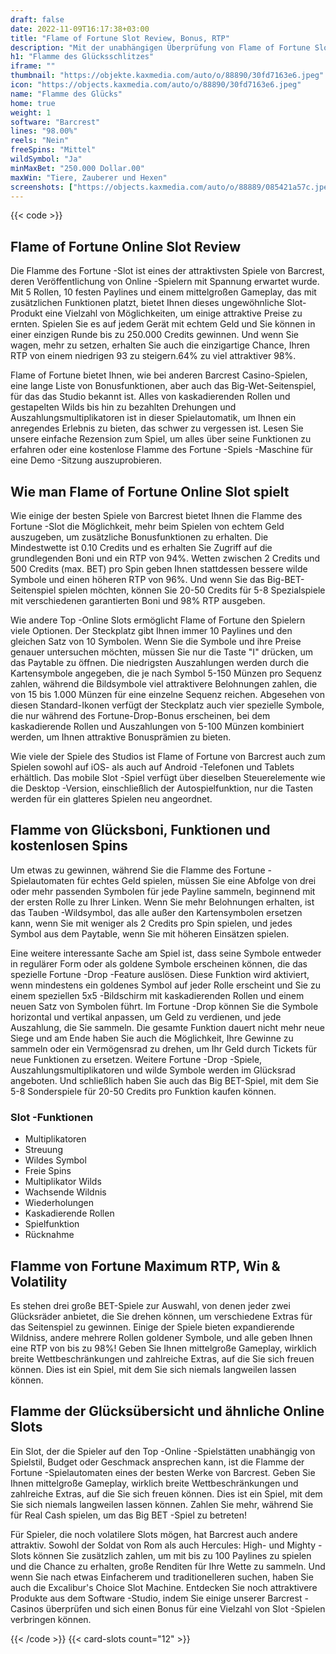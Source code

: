 ```yaml
---
draft: false
date: 2022-11-09T16:17:38+03:00
title: "Flame of Fortune Slot Review, Bonus, RTP"
description: "Mit der unabhängigen Überprüfung von Flame of Fortune Slot aus Barcrest können Sie kostenlos oder echtes Geld spielen und hier einen Bonus erhalten!"
h1: "Flamme des Glücksschlitzes"
iframe: ""
thumbnail: "https://objekte.kaxmedia.com/auto/o/88890/30fd7163e6.jpeg"
icon: "https://objects.kaxmedia.com/auto/o/88890/30fd7163e6.jpeg"
name: "Flamme des Glücks"
home: true
weight: 1
software: "Barcrest"
lines: "98.00%"
reels: "Nein"
freeSpins: "Mittel"
wildSymbol: "Ja"
minMaxBet: "250.000 Dollar.00"
maxWin: "Tiere, Zauberer und Hexen"
screenshots: ["https://objects.kaxmedia.com/auto/o/88889/085421a57c.jpeg"]
---
```


{{< code >}}<h2> Flame of Fortune Online Slot Review</h2><p>Die Flamme des Fortune -Slot ist eines der attraktivsten Spiele von Barcrest, deren Veröffentlichung von Online -Spielern mit Spannung erwartet wurde. Mit 5 Rollen, 10 festen Paylines und einem mittelgroßen Gameplay, das mit zusätzlichen Funktionen platzt, bietet Ihnen dieses ungewöhnliche Slot-Produkt eine Vielzahl von Möglichkeiten, um einige attraktive Preise zu ernten. Spielen Sie es auf jedem Gerät mit echtem Geld und Sie können in einer einzigen Runde bis zu 250.000 Credits gewinnen. Und wenn Sie wagen, mehr zu setzen, erhalten Sie auch die einzigartige Chance, Ihren RTP von einem niedrigen 93 zu steigern.64% zu viel attraktiver 98%.</p><p> Flame of Fortune bietet Ihnen, wie bei anderen Barcrest Casino-Spielen, eine lange Liste von Bonusfunktionen, aber auch das Big-Wet-Seitenspiel, für das das Studio bekannt ist. Alles von kaskadierenden Rollen und gestapelten Wilds bis hin zu bezahlten Drehungen und Auszahlungsmultiplikatoren ist in dieser Spielautomatik, um Ihnen ein anregendes Erlebnis zu bieten, das schwer zu vergessen ist. Lesen Sie unsere einfache Rezension zum Spiel, um alles über seine Funktionen zu erfahren oder eine kostenlose Flamme des Fortune -Spiels -Maschine für eine Demo -Sitzung auszuprobieren.</p><h2> Wie man Flame of Fortune Online Slot spielt</h2><p>Wie einige der besten Spiele von Barcrest bietet Ihnen die Flamme des Fortune -Slot die Möglichkeit, mehr beim Spielen von echtem Geld auszugeben, um zusätzliche Bonusfunktionen zu erhalten. Die Mindestwette ist 0.10 Credits und es erhalten Sie Zugriff auf die grundlegenden Boni und ein RTP von 94%. Wetten zwischen 2 Credits und 500 Credits (max. BET) pro Spin geben Ihnen stattdessen bessere wilde Symbole und einen höheren RTP von 96%. Und wenn Sie das Big-BET-Seitenspiel spielen möchten, können Sie 20-50 Credits für 5-8 Spezialspiele mit verschiedenen garantierten Boni und 98% RTP ausgeben.</p><p>Wie andere Top -Online Slots ermöglicht Flame of Fortune den Spielern viele Optionen. Der Steckplatz gibt Ihnen immer 10 Paylines und den gleichen Satz von 10 Symbolen. Wenn Sie die Symbole und ihre Preise genauer untersuchen möchten, müssen Sie nur die Taste "I" drücken, um das Paytable zu öffnen. Die niedrigsten Auszahlungen werden durch die Kartensymbole angegeben, die je nach Symbol 5-150 Münzen pro Sequenz zahlen, während die Bildsymbole viel attraktivere Belohnungen zahlen, die von 15 bis 1.000 Münzen für eine einzelne Sequenz reichen. Abgesehen von diesen Standard-Ikonen verfügt der Steckplatz auch vier spezielle Symbole, die nur während des Fortune-Drop-Bonus erscheinen, bei dem kaskadierende Rollen und Auszahlungen von 5-100 Münzen kombiniert werden, um Ihnen attraktive Bonusprämien zu bieten.</p><p>Wie viele der Spiele des Studios ist Flame of Fortune von Barcrest auch zum Spielen sowohl auf iOS- als auch auf Android -Telefonen und Tablets erhältlich. Das mobile Slot -Spiel verfügt über dieselben Steuerelemente wie die Desktop -Version, einschließlich der Autospielfunktion, nur die Tasten werden für ein glatteres Spielen neu angeordnet.</p><h2> Flamme von Glücksboni, Funktionen und kostenlosen Spins</h2><p>Um etwas zu gewinnen, während Sie die Flamme des Fortune -Spielautomaten für echtes Geld spielen, müssen Sie eine Abfolge von drei oder mehr passenden Symbolen für jede Payline sammeln, beginnend mit der ersten Rolle zu Ihrer Linken. Wenn Sie mehr Belohnungen erhalten, ist das Tauben -Wildsymbol, das alle außer den Kartensymbolen ersetzen kann, wenn Sie mit weniger als 2 Credits pro Spin spielen, und jedes Symbol aus dem Paytable, wenn Sie mit höheren Einsätzen spielen.</p><p>Eine weitere interessante Sache am Spiel ist, dass seine Symbole entweder in regulärer Form oder als goldene Symbole erscheinen können, die das spezielle Fortune -Drop -Feature auslösen. Diese Funktion wird aktiviert, wenn mindestens ein goldenes Symbol auf jeder Rolle erscheint und Sie zu einem speziellen 5x5 -Bildschirm mit kaskadierenden Rollen und einem neuen Satz von Symbolen führt. Im Fortune -Drop können Sie die Symbole horizontal und vertikal anpassen, um Geld zu verdienen, und jede Auszahlung, die Sie sammeln. Die gesamte Funktion dauert nicht mehr neue Siege und am Ende haben Sie auch die Möglichkeit, Ihre Gewinne zu sammeln oder ein Vermögensrad zu drehen, um Ihr Geld durch Tickets für neue Funktionen zu ersetzen. Weitere Fortune -Drop -Spiele, Auszahlungsmultiplikatoren und wilde Symbole werden im Glücksrad angeboten. Und schließlich haben Sie auch das Big BET-Spiel, mit dem Sie 5-8 Sonderspiele für 20-50 Credits pro Funktion kaufen können.</p><h3>
Slot -Funktionen</h3><ul>
<li></span>
Multiplikatoren</li>
<li></span>
Streuung</li>
<li></span>
Wildes Symbol</li>
<li></span>
Freie Spins</li>
<li></span>
Multiplikator Wilds</li>
<li></span>
Wachsende Wildnis</li>
<li></span>
Wiederholungen</li>
<li></span>
Kaskadierende Rollen</li>
<li></span>
Spielfunktion</li>
<li></span>
Rücknahme</li></ul><h2> Flamme von Fortune Maximum RTP, Win & Volatility</h2><p>Es stehen drei große BET-Spiele zur Auswahl, von denen jeder zwei Glücksräder anbietet, die Sie drehen können, um verschiedene Extras für das Seitenspiel zu gewinnen. Einige der Spiele bieten expandierende Wildniss, andere mehrere Rollen goldener Symbole, und alle geben Ihnen eine RTP von bis zu 98%! Geben Sie Ihnen mittelgroße Gameplay, wirklich breite Wettbeschränkungen und zahlreiche Extras, auf die Sie sich freuen können. Dies ist ein Spiel, mit dem Sie sich niemals langweilen lassen können.</p><h2>Flamme der Glücksübersicht und ähnliche Online Slots</h2><p>Ein Slot, der die Spieler auf den Top -Online -Spielstätten unabhängig von Spielstil, Budget oder Geschmack ansprechen kann, ist die Flamme der Fortune -Spielautomaten eines der besten Werke von Barcrest. Geben Sie Ihnen mittelgroße Gameplay, wirklich breite Wettbeschränkungen und zahlreiche Extras, auf die Sie sich freuen können. Dies ist ein Spiel, mit dem Sie sich niemals langweilen lassen können. Zahlen Sie mehr, während Sie für Real Cash spielen, um das Big BET -Spiel zu betreten!</p><p>Für Spieler, die noch volatilere Slots mögen, hat Barcrest auch andere attraktiv. Sowohl der Soldat von Rom als auch Hercules: High- und Mighty -Slots können Sie zusätzlich zahlen, um mit bis zu 100 Paylines zu spielen und die Chance zu erhalten, große Renditen für Ihre Wette zu sammeln. Und wenn Sie nach etwas Einfacherem und traditionelleren suchen, haben Sie auch die Excalibur's Choice Slot Machine. Entdecken Sie noch attraktivere Produkte aus dem Software -Studio, indem Sie einige unserer Barcrest -Casinos überprüfen und sich einen Bonus für eine Vielzahl von Slot -Spielen verbringen können.</p>{{< /code >}}
 {{< card-slots count="12" >}}